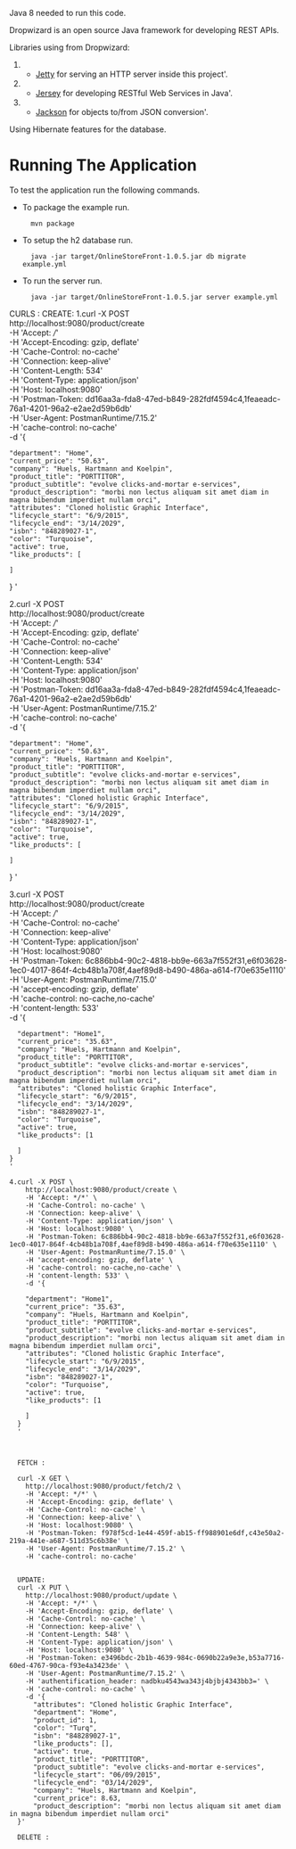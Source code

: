 
Java 8 needed to run this code.

Dropwizard is an open source Java framework for developing REST APIs.


Libraries using from Dropwizard:

1. * [Jetty](http://www.eclipse.org/jetty/) for serving an HTTP server inside this project'.
2. * [Jersey](http://jersey.java.net/) for developing RESTful Web Services in Java'.
3. * [Jackson](https://github.com/FasterXML/jackson) for objects to/from JSON conversion'.

Using Hibernate features for the database.

# Running The Application

To test the application run the following commands.

* To package the example run.

        mvn package

* To setup the h2 database run.

		java -jar target/OnlineStoreFront-1.0.5.jar db migrate example.yml

* To run the server run.

		java -jar target/OnlineStoreFront-1.0.5.jar server example.yml


CURLS :
 CREATE:
1.curl -X POST \
    http://localhost:9080/product/create \
    -H 'Accept: */*' \
    -H 'Accept-Encoding: gzip, deflate' \
    -H 'Cache-Control: no-cache' \
    -H 'Connection: keep-alive' \
    -H 'Content-Length: 534' \
    -H 'Content-Type: application/json' \
    -H 'Host: localhost:9080' \
    -H 'Postman-Token: dd16aa3a-fda8-47ed-b849-282fdf4594c4,1feaeadc-76a1-4201-96a2-e2ae2d59b6db' \
    -H 'User-Agent: PostmanRuntime/7.15.2' \
    -H 'cache-control: no-cache' \
    -d '{

    "department": "Home",
    "current_price": "50.63",
    "company": "Huels, Hartmann and Koelpin",
    "product_title": "PORTTITOR",
    "product_subtitle": "evolve clicks-and-mortar e-services",
    "product_description": "morbi non lectus aliquam sit amet diam in magna bibendum imperdiet nullam orci",
    "attributes": "Cloned holistic Graphic Interface",
    "lifecycle_start": "6/9/2015",
    "lifecycle_end": "3/14/2029",
    "isbn": "848289027-1",
    "color": "Turquoise",
    "active": true,
    "like_products": [

    ]
  }
  '

2.curl -X POST \
    http://localhost:9080/product/create \
    -H 'Accept: */*' \
    -H 'Accept-Encoding: gzip, deflate' \
    -H 'Cache-Control: no-cache' \
    -H 'Connection: keep-alive' \
    -H 'Content-Length: 534' \
    -H 'Content-Type: application/json' \
    -H 'Host: localhost:9080' \
    -H 'Postman-Token: dd16aa3a-fda8-47ed-b849-282fdf4594c4,1feaeadc-76a1-4201-96a2-e2ae2d59b6db' \
    -H 'User-Agent: PostmanRuntime/7.15.2' \
    -H 'cache-control: no-cache' \
    -d '{

    "department": "Home",
    "current_price": "50.63",
    "company": "Huels, Hartmann and Koelpin",
    "product_title": "PORTTITOR",
    "product_subtitle": "evolve clicks-and-mortar e-services",
    "product_description": "morbi non lectus aliquam sit amet diam in magna bibendum imperdiet nullam orci",
    "attributes": "Cloned holistic Graphic Interface",
    "lifecycle_start": "6/9/2015",
    "lifecycle_end": "3/14/2029",
    "isbn": "848289027-1",
    "color": "Turquoise",
    "active": true,
    "like_products": [

    ]
  }
  '

  3.curl -X POST \
      http://localhost:9080/product/create \
      -H 'Accept: */*' \
      -H 'Cache-Control: no-cache' \
      -H 'Connection: keep-alive' \
      -H 'Content-Type: application/json' \
      -H 'Host: localhost:9080' \
      -H 'Postman-Token: 6c886bb4-90c2-4818-bb9e-663a7f552f31,e6f03628-1ec0-4017-864f-4cb48b1a708f,4aef89d8-b490-486a-a614-f70e635e1110' \
      -H 'User-Agent: PostmanRuntime/7.15.0' \
      -H 'accept-encoding: gzip, deflate' \
      -H 'cache-control: no-cache,no-cache' \
      -H 'content-length: 533' \
      -d '{

      "department": "Home1",
      "current_price": "35.63",
      "company": "Huels, Hartmann and Koelpin",
      "product_title": "PORTTITOR",
      "product_subtitle": "evolve clicks-and-mortar e-services",
      "product_description": "morbi non lectus aliquam sit amet diam in magna bibendum imperdiet nullam orci",
      "attributes": "Cloned holistic Graphic Interface",
      "lifecycle_start": "6/9/2015",
      "lifecycle_end": "3/14/2029",
      "isbn": "848289027-1",
      "color": "Turquoise",
      "active": true,
      "like_products": [1

      ]
    }
    '

    4.curl -X POST \
        http://localhost:9080/product/create \
        -H 'Accept: */*' \
        -H 'Cache-Control: no-cache' \
        -H 'Connection: keep-alive' \
        -H 'Content-Type: application/json' \
        -H 'Host: localhost:9080' \
        -H 'Postman-Token: 6c886bb4-90c2-4818-bb9e-663a7f552f31,e6f03628-1ec0-4017-864f-4cb48b1a708f,4aef89d8-b490-486a-a614-f70e635e1110' \
        -H 'User-Agent: PostmanRuntime/7.15.0' \
        -H 'accept-encoding: gzip, deflate' \
        -H 'cache-control: no-cache,no-cache' \
        -H 'content-length: 533' \
        -d '{

        "department": "Home1",
        "current_price": "35.63",
        "company": "Huels, Hartmann and Koelpin",
        "product_title": "PORTTITOR",
        "product_subtitle": "evolve clicks-and-mortar e-services",
        "product_description": "morbi non lectus aliquam sit amet diam in magna bibendum imperdiet nullam orci",
        "attributes": "Cloned holistic Graphic Interface",
        "lifecycle_start": "6/9/2015",
        "lifecycle_end": "3/14/2029",
        "isbn": "848289027-1",
        "color": "Turquoise",
        "active": true,
        "like_products": [1

        ]
      }
      '



      FETCH :

      curl -X GET \
        http://localhost:9080/product/fetch/2 \
        -H 'Accept: */*' \
        -H 'Accept-Encoding: gzip, deflate' \
        -H 'Cache-Control: no-cache' \
        -H 'Connection: keep-alive' \
        -H 'Host: localhost:9080' \
        -H 'Postman-Token: f978f5cd-1e44-459f-ab15-ff988901e6df,c43e50a2-219a-441e-a687-511d35c6b38e' \
        -H 'User-Agent: PostmanRuntime/7.15.2' \
        -H 'cache-control: no-cache'


      UPDATE:
      curl -X PUT \
        http://localhost:9080/product/update \
        -H 'Accept: */*' \
        -H 'Accept-Encoding: gzip, deflate' \
        -H 'Cache-Control: no-cache' \
        -H 'Connection: keep-alive' \
        -H 'Content-Length: 548' \
        -H 'Content-Type: application/json' \
        -H 'Host: localhost:9080' \
        -H 'Postman-Token: e3496bdc-2b1b-4639-984c-0690b22a9e3e,b53a7716-60ed-4767-90ca-f93e4a3423de' \
        -H 'User-Agent: PostmanRuntime/7.15.2' \
        -H 'authentification_header: nadbku4543wa343j4bjbj4343bb3=' \
        -H 'cache-control: no-cache' \
        -d '{
          "attributes": "Cloned holistic Graphic Interface",
          "department": "Home",
          "product_id": 1,
          "color": "Turq",
          "isbn": "848289027-1",
          "like_products": [],
          "active": true,
          "product_title": "PORTTITOR",
          "product_subtitle": "evolve clicks-and-mortar e-services",
          "lifecycle_start": "06/09/2015",
          "lifecycle_end": "03/14/2029",
          "company": "Huels, Hartmann and Koelpin",
          "current_price": 8.63,
          "product_description": "morbi non lectus aliquam sit amet diam in magna bibendum imperdiet nullam orci"
      }'

      DELETE :
